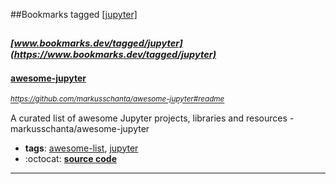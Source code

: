 ##Bookmarks tagged [[jupyter]](https://www.bookmarks.dev?q=[jupyter])

_<sup><sup>[www.bookmarks.dev/tagged/jupyter](https://www.bookmarks.dev/tagged/jupyter)</sup></sup>_
---
#### [awesome-jupyter](https://github.com/markusschanta/awesome-jupyter#readme)
_<sup>https://github.com/markusschanta/awesome-jupyter#readme</sup>_

A curated list of awesome Jupyter projects, libraries and resources - markusschanta/awesome-jupyter
* **tags**: [awesome-list](../tagged/awesome-list.md), [jupyter](../tagged/jupyter.md)
* :octocat: **[source code](https://github.com/markusschanta/awesome-jupyter#readme)**
---
